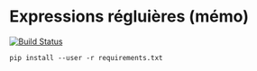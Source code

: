 # Expressions régluières (mémo)

[![Build Status](https://travis-ci.org/ldez/regex-memo.svg?branch=master)](https://travis-ci.org/ldez/regex-memo)

```shell
pip install --user -r requirements.txt
```
